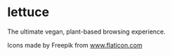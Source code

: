 # lettuce
The ultimate vegan, plant-based browsing experience.

Icons made by Freepik from www.flaticon.com
